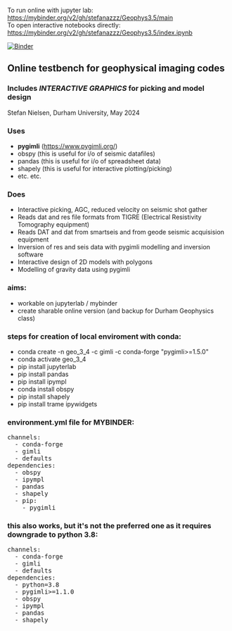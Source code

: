 To run online with jupyter lab:<br>
https://mybinder.org/v2/gh/stefanazzz/Geophys3.5/main<br>
To open interactive notebooks directly:<br>
https://mybinder.org/v2/gh/stefanazzz/Geophys3.5/index.ipynb<br>

[![Binder](https://mybinder.org/badge_logo.svg)](https://mybinder.org/v2/gh/stefanazzz/Geophys_3.5/HEAD?filepath=index.ipynb)

## Online testbench for geophysical imaging codes
### Includes *INTERACTIVE GRAPHICS* for picking and model design
Stefan Nielsen, Durham University, May 2024

### Uses
   - **pygimli** (https://www.pygimli.org/)
   - obspy (this is useful for i/o of seismic datafiles)
   - pandas (this is useful for i/o of spreadsheet data)
   - shapely (this is useful for interactive plotting/picking) 
   - etc. etc.
     
### Does
  - Interactive picking, AGC, reduced velocity on seismic shot gather
  - Reads dat and res file formats from TIGRE (Electrical Resistivity Tomography equipment)
  - Reads DAT and dat from smartseis and from geode seismic acquisision equipment
  - Inversion of res and seis data with pygimli modelling and inversion software
  - Interactive design of 2D models with polygons
  - Modelling of gravity data using pygimli
    
### aims:
- workable on jupyterlab / mybinder
- create sharable online version (and backup for Durham Geophysics class)
  
### steps for creation of local enviroment with conda:
-  conda create -n geo_3_4 -c gimli -c conda-forge "pygimli>=1.5.0"
-  conda activate geo_3_4
-  pip install jupyterlab
-  pip install pandas
-  pip install ipympl
-  conda install obspy
-  pip install shapely
-  pip install trame ipywidgets

### environment.yml file for MYBINDER:
<pre>
channels:
  - conda-forge
  - gimli
  - defaults
dependencies:
  - obspy
  - ipympl
  - pandas
  - shapely
  - pip:
    - pygimli
</pre>

### this also works, but it's not the preferred one as it requires downgrade to python 3.8: 
<pre>
channels:
  - conda-forge
  - gimli
  - defaults
dependencies:
  - python=3.8
  - pygimli>=1.1.0
  - obspy
  - ipympl
  - pandas
  - shapely
</pre>  
